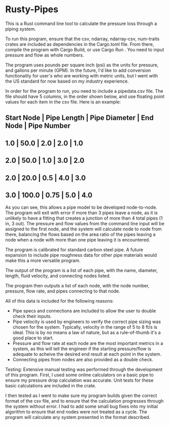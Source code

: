 # Rusty-Pipes
This is a Rust command line tool to calculate the pressure loss through a piping system.

To run this program, ensure that the csv, ndarray, ndarray-csv, num-traits crates are included as dependencies in the Cargo.toml file. From there, compile the program with Cargo Build, or use Cargo Run <pressure> <flow>. You need to input pressure and flow as whole numbers.

The program uses pounds per square inch (psi) as the units for pressure, and gallons per minute (GPM). In the future, I'd like to add conversion functionality for user's who are working with metric units, but I went with the US standard for now based on my industry experience.

In order for the program to run, you need to include a pipedata.csv file. The file should have 5 columns, in the order shown below, and use floating point values for each item in the csv file. Here is an example:

Start Node | Pipe Length | Pipe Diameter | End Node | Pipe Number
-----------------------------------------------------------------
1.0        | 50.0        | 2.0           | 2.0      | 1.0
-----------------------------------------------------------------
2.0        | 50.0        | 1.0           | 3.0      | 2.0
-----------------------------------------------------------------
2.0        | 20.0        | 0.5           | 4.0      | 3.0
-----------------------------------------------------------------
3.0        | 100.0       | 0.75          | 5.0      | 4.0
-----------------------------------------------------------------

As you can see, this allows a pipe model to be developed node-to-node. The program will exit with error if more than 3 pipes leave a node, as it is unlikely to have a fitting that creates a junction of more than 4 total pipes (1 in, 3 out). The pressure and flow values from the command line input will be assigned to the first node, and the system will calculate node to node from there, balancing the flows based on the area ratio of the pipes leaving a node when a node with more than one pipe leaving it is encountered.

The program is calibrated for standard carbon steel pipe. A future expansion to include pipe roughness data for other pipe materials would make this a more versatile program.

The output of the program is a list of each pipe, with the name, diameter, length, fluid velocity, and connecting nodes listed.

The program then outputs a list of each node, with the node number, pressure, flow rate, and pipes connecting to that node.

All of this data is included for the following reasons:
- Pipe specs and connections are included to allow the user to double check their inputs.
- Pipe velocity is used by engineers to verify the correct pipe sizing was chosen for the system. Typically, velocity in the range of 5 to 8 ft/s is ideal. This is by no means a law of nature, but as a rule-of-thumb it's a good place to start.
- Pressure and flow rate at each node are the most important metrics in a system, as this will tell the engineer if the starting pressure/flow is adequate to acheive the desired end result at each point in the system.
- Connecting pipes from nodes are also provided as a double check.

Testing:
Extensive manual testing was performed through the development of this program. First, I used some online calculators on a basic pipe to ensure my pressure drop calculation was accurate. Unit tests for these basic calculations are included in the crate.

I then tested as I went to make sure my program builds given the correct format of the csv file, and to ensure that the calculation progresses through the system without error. I had to add some small bug fixes into my initial algorithm to ensure that end nodes were not treated as a cycle. The program will calculate any system presented in the format described.